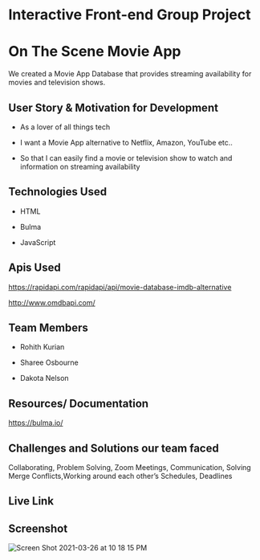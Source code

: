 # Interactive Front-end Group Project

# On The Scene Movie App

We created a Movie App Database that provides streaming availability for movies and television shows.

## User Story & Motivation for Development 

* As a lover of all things tech

* I want a Movie App alternative to Netflix, Amazon, YouTube etc..

* So that I can easily find a movie or television show to watch and information on streaming availability

## Technologies Used

* HTML

* Bulma

* JavaScript

## Apis Used

https://rapidapi.com/rapidapi/api/movie-database-imdb-alternative

http://www.omdbapi.com/ 

## Team Members 

* Rohith Kurian

* Sharee Osbourne 

* Dakota Nelson 

## Resources/ Documentation

https://bulma.io/

## Challenges and Solutions our team faced 

Collaborating, Problem Solving, Zoom Meetings, Communication, Solving Merge Conflicts,Working around each other’s Schedules, Deadlines

## Live Link

## Screenshot 

![Screen Shot 2021-03-26 at 10 18 15 PM](https://user-images.githubusercontent.com/77229281/112708666-50a75100-8e81-11eb-86a2-59b4e2cd87b1.png)
